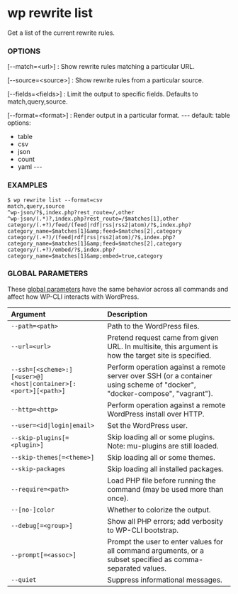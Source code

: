 # wp rewrite list

Get a list of the current rewrite rules.

### OPTIONS

[\--match=&lt;url&gt;]
: Show rewrite rules matching a particular URL.

[\--source=&lt;source&gt;]
: Show rewrite rules from a particular source.

[\--fields=&lt;fields&gt;]
: Limit the output to specific fields. Defaults to match,query,source.

[\--format=&lt;format&gt;]
: Render output in a particular format.
\---
default: table
options:
  - table
  - csv
  - json
  - count
  - yaml
\---

### EXAMPLES

    $ wp rewrite list --format=csv
    match,query,source
    ^wp-json/?$,index.php?rest_route=/,other
    ^wp-json/(.*)?,index.php?rest_route=/$matches[1],other
    category/(.+?)/feed/(feed|rdf|rss|rss2|atom)/?$,index.php?category_name=$matches[1]&amp;feed=$matches[2],category
    category/(.+?)/(feed|rdf|rss|rss2|atom)/?$,index.php?category_name=$matches[1]&amp;feed=$matches[2],category
    category/(.+?)/embed/?$,index.php?category_name=$matches[1]&amp;embed=true,category

### GLOBAL PARAMETERS

These [global parameters](https://make.wordpress.org/cli/handbook/config/) have the same behavior across all commands and affect how WP-CLI interacts with WordPress.

| **Argument**    | **Description**              |
|:----------------|:-----------------------------|
| `--path=<path>` | Path to the WordPress files. |
| `--url=<url>` | Pretend request came from given URL. In multisite, this argument is how the target site is specified. |
| `--ssh=[<scheme>:][<user>@]<host\|container>[:<port>][<path>]` | Perform operation against a remote server over SSH (or a container using scheme of "docker", "docker-compose", "vagrant"). |
| `--http=<http>` | Perform operation against a remote WordPress install over HTTP. |
| `--user=<id\|login\|email>` | Set the WordPress user. |
| `--skip-plugins[=<plugin>]` | Skip loading all or some plugins. Note: mu-plugins are still loaded. |
| `--skip-themes[=<theme>]` | Skip loading all or some themes. |
| `--skip-packages` | Skip loading all installed packages. |
| `--require=<path>` | Load PHP file before running the command (may be used more than once). |
| `--[no-]color` | Whether to colorize the output. |
| `--debug[=<group>]` | Show all PHP errors; add verbosity to WP-CLI bootstrap. |
| `--prompt[=<assoc>]` | Prompt the user to enter values for all command arguments, or a subset specified as comma-separated values. |
| `--quiet` | Suppress informational messages. |
